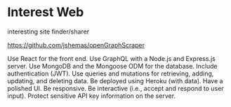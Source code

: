 # Interest Web

interesting site finder/sharer

https://github.com/jshemas/openGraphScraper

Use React for the front end.
Use GraphQL with a Node.js and Express.js server.
Use MongoDB and the Mongoose ODM for the database.
Include authentication (JWT).
Use queries and mutations for retrieving, adding, updating, and deleting data.
Be deployed using Heroku (with data).
Have a polished UI.
Be responsive.
Be interactive (i.e., accept and respond to user input).
Protect sensitive API key information on the server.
